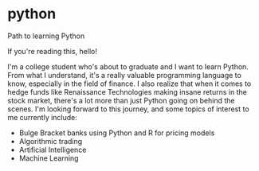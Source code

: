 # python
Path to learning Python

If you're reading this, hello!

I'm a college student who's about to graduate and I want to learn Python. From what I understand, it's a really valuable programming language to know, especially in the field of finance. I also realize that when it comes to hedge funds like Renaissance Technologies making insane returns in the stock market, there's a lot more than just Python going on behind the scenes. I'm looking forward to this journey, and some topics of interest to me currently include:

- Bulge Bracket banks using Python and R for pricing models
- Algorithmic trading
- Artificial Intelligence
- Machine Learning
